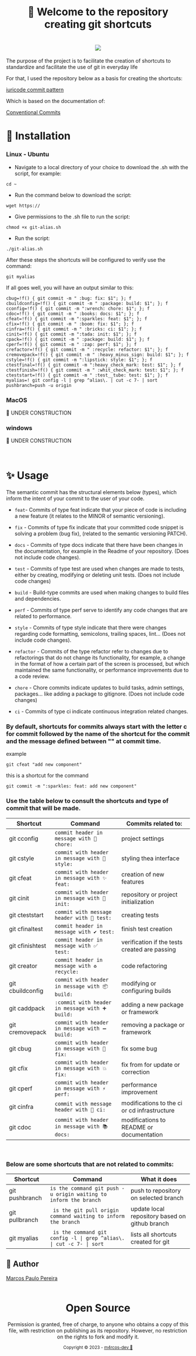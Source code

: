 <h1 align="center">🎉 Welcome to the repository creating git shortcuts </h1>

<h1 align="center">
   <img src="https://github.com/m4rcos-dev/FullStack-vehicle-catalog/assets/104791582/5001a8ce-1737-47b3-98aa-9933375e1a3a">
</h1>

<p>The purpose of the project is to facilitate the creation of shortcuts to standardize and facilitate the use of git in everyday life</p>
<p>For that, I used the repository below as a basis for creating the shortcuts:</p>

[iuricode commit pattern](https://github.com/iuricode/commit-patterns)

<p>Which is based on the documentation of:</p>

[Conventional Commits](https://www.conventionalcommits.org/en/v1.0.0/)

# 🔨 Installation

### Linux - Ubuntu

- Navigate to a local directory of your choice to download the .sh with the script, for example:

```
cd ~
```

- Run the command below to download the script:

```
wget https://
```

- Give permissions to the .sh file to run the script:

```
chmod +x git-alias.sh
```

- Run the script:

```
./git-alias.sh
```

After these steps the shortcuts will be configured to verify use the command:

```
git myalias
```

If all goes well, you will have an output similar to this:

```caddpack=!f() { git commit -m " :heavy_plus_sign: build: $1"; }; f
cbug=!f() { git commit -m " :bug: fix: $1"; }; f
cbuildconfig=!f() { git commit -m " :package: build: $1"; }; f
cconfig=!f() { git commit -m ":wrench: chore: $1"; }; f
cdoc=!f() { git commit -m " :books: docs: $1"; }; f
cfeat=!f() { git commit -m ":sparkles: feat: $1"; }; f
cfix=!f() { git commit -m " :boom: fix: $1"; }; f
cinfra=!f() { git commit -m " :bricks: ci: $1"; }; f
cinit=!f() { git commit -m ":tada: init: $1"; }; f
cpack=!f() { git commit -m " :package: build: $1"; }; f
cperf=!f() { git commit -m " :zap: perf: $1"; }; f
crefactor=!f() { git commit -m " :recycle: refactor: $1"; }; f
cremovepack=!f() { git commit -m " :heavy_minus_sign: build: $1"; }; f
cstyle=!f() { git commit -m ":lipstick: style: $1"; }; f
ctestfinal=!f() { git commit -m ":heavy_check_mark: test: $1"; }; f
ctestfinish=!f() { git commit -m " :whit_check_mark: test: $1"; }; f
cteststart=!f() { git commit -m " :test__tube: test: $1"; }; f
myalias=! git config -l | grep ^alias\. | cut -c 7- | sort
pushbranch=push -u origin
```

### MacOS

🚧 UNDER CONSTRUCTION

### windows

🚧 UNDER CONSTRUCTION

<br>

# ✨ Usage

The semantic commit has the structural elements below (types), which inform the intent of your commit to the user of your code.

- `feat`- Commits of type feat indicate that your piece of code is including a new feature (it relates to the MINOR of semantic versioning).

- `fix` - Commits of type fix indicate that your committed code snippet is solving a problem (bug fix), (related to the semantic versioning PATCH).

- `docs` - Commits of type docs indicate that there have been changes in the documentation, for example in the Readme of your repository. (Does not include code changes).

- `test` - Commits of type test are used when changes are made to tests, either by creating, modifying or deleting unit tests. (Does not include code changes)

- `build` - Build-type commits are used when making changes to build files and dependencies.

- `perf` - Commits of type perf serve to identify any code changes that are related to performance.

- `style` - Commits of type style indicate that there were changes regarding code formatting, semicolons, trailing spaces, lint... (Does not include code changes).

- `refactor` - Commits of the type refactor refer to changes due to refactorings that do not change its functionality, for example, a change in the format of how a certain part of the screen is processed, but which maintained the same functionality, or performance improvements due to a code review.

- `chore` - Chore commits indicate updates to build tasks, admin settings, packages... like adding a package to gitignore. (Does not include code changes)

- `ci` - Commits of type ci indicate continuous integration related changes.

### By default, shortcuts for commits always start with the letter c for commit followed by the name of the shortcut for the commit and the message defined between "" at commit time.

example

```
git cfeat "add new component"
```

this is a shortcut for the command

```
git commit -m ":sparkles: feat: add new component"
```

### Use the table below to consult the shortcuts and type of commit that will be made.

<table>
   <thead>
     <tr>
       <th>Shortcut</th>
       <th>Command</th>
       <th>Commits related to:</th>
     </tr>
   </thead>
  <tbody>
     <tr>
       <td>git cconfig</td>
       <td><code>commit header in message with 🔧 chore: </code></td>
       <td>project settings</td>
     </tr>
     <tr>
       <td>git cstyle</td>
       <td><code>commit with header in message with 💄 style:</code></td>
       <td> styling thea interface</td>
     </tr>
     <tr>
       <td>git cfeat</td>
       <td><code>commit with header in message with ✨ feat: </code></td>
       <td>creation of new features</td>
     </tr>
     <tr>
       <td>git cinit</td>
       <td><code>commit with header in message with 🎉 init: </code></td>
       <td>repository or project initialization</td>
     </tr>
     <tr>
       <td>git cteststart</td>
       <td><code>commit with message header with 🧪 test:</code></td>
       <td>creating tests</td>
     </tr>
     <tr>
       <td>git cfinaltest</td>
       <td><code>commit header in message with ✔️ test:</code></td>
       <td>finish test creation</td>
     </tr>
     <tr>
       <td>git cfinishtest</td>
       <td><code>commit header in message with ✅ test: </code></td>
       <td>verification if the tests created are passing</td>
     </tr>
     <tr>
       <td>git creator</td>
       <td><code>commit header in message with ♻️ recycle: </code></td>
       <td>code refactoring</td>
     </tr>
     <tr>
       <td>git cbuildconfig</td>
       <td><code>commit with header in message with 📦 build:</code></td>
       <td>modifying or configuring builds</td>
     </tr>
     <tr>
       <td>git caddpack</td>
       <td><code>:commit with header in message with ➕ build:</code></td>
       <td>adding a new package or framework</td>
     </tr>
     <tr>
       <td>git cremovepack</td>
       <td><code>commit with header in message with ➖ build:</code></td>
       <td>removing a package or framework</td>
     </tr>
     <tr>
       <td>git cbug</td>
       <td><code>commit with header in message with 🐛 fix:</code></td>
       <td>fix some bug</td>
     </tr>
     <tr>
       <td>git cfix</td>
       <td><code>commit with header in message with 💥 fix: </code></td>
       <td>fix from for update or correction</td>
     </tr>
     <tr>
       <td>git cperf</td>
       <td><code>commit with header in message with ⚡ perf: </code></td>
       <td>performance improvement</td>
     </tr>
     <tr>
       <td>git cinfra</td>
       <td><code>commit with message header with 🧱 ci:</code></td>
       <td>modifications to the ci or cd infrastructure</td>
     </tr>
     <tr>
       <td>git cdoc</td>
       <td><code>commit with header in message with 📚 docs: </code></td>
       <td>modifications to README or documentation</td>
     </tr>
   </tbody>
</table>

<br>

### Below are some shortcuts that are not related to commits:

<table>
   <thead>
     <tr>
       <th>Shortcut</th>
       <th>Command</th>
       <th>What it does</th>
     </tr>
   </thead>
  <tbody>
     <tr>
       <td>git pushbranch</td>
       <td><code>is the command git push -u origin waiting to inform the branch</code></td>
       <td>push to repository on selected branch</td>
     </tr>
     <tr>
       <td>git pullbranch</td>
       <td><code> is the git pull origin command waiting to inform the branch </code></td>
       <td>update local repository based on github branch</td>
     </tr>
     <tr>
       <td>git myalias</td>
       <td><code> is the command git config -l | grep ^alias\. | cut -c 7- | sort </code></td>
       <td>lists all shortcuts created for git</td>
     </tr>
   </tbody>
</table>

## 🧔 Author

<div class="badge-base LI-profile-badge" data-locale="en_US" data-size="medium" data-theme="dark" data-type="VERTICAL" data-vanity="dev-marcospaulo " data-version="v1"><a class="badge-base__link LI-simple-link" href="https://br.linkedin.com/in/dev-marcospaulo?trk=profile-badge">Marcos Paulo Pereira</a></div>

<div align="center">
   <br/>
     <div>
       <h1>Open Source</h1>
           <p>
       Permission is granted, free of charge, to anyone who obtains a copy of this file, with restriction on publishing as its repository. However, no restriction on the rights to fork and modify it.
     </p>
       <sub>Copyright © 2023 - <a href="https://github.com/m4rcos-dev">m4rcos-dev 💖</sub></a>
     </div>
     <br/>
</div>
